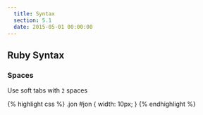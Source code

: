 ```yaml
---
  title: Syntax
  section: 5.1
  date: 2015-05-01 00:00:00
---
```


## Ruby Syntax

### Spaces

Use soft tabs with `2` spaces

{% highlight css %}
.jon #jon { width: 10px; }
{% endhighlight %}

